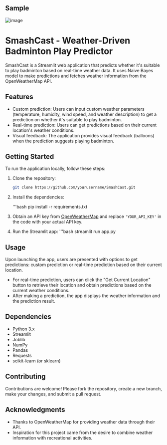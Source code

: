 ## Sample

![image](https://github.com/Adityak8340/SmashCast/assets/140245948/29d27030-4706-494b-b479-810048947591)

# SmashCast - Weather-Driven Badminton Play Predictor

SmashCast is a Streamlit web application that predicts whether it's suitable to play badminton based on real-time weather data. It uses Naive Bayes model to make predictions and fetches weather information from the OpenWeatherMap API.

## Features

- Custom prediction: Users can input custom weather parameters (temperature, humidity, wind speed, and weather description) to get a prediction on whether it's suitable to play badminton.
- Real-time prediction: Users can get predictions based on their current location's weather conditions.
- Visual feedback: The application provides visual feedback (balloons) when the prediction suggests playing badminton.

## Getting Started

To run the application locally, follow these steps:

1. Clone the repository:

   ```bash
   git clone https://github.com/yourusername/SmashCast.git

2. Install the dependencies:

   '''bash
   pip install -r requirements.txt

3. Obtain an API key from [OpenWeatherMap](https://openweathermap.org/api) and replace `'YOUR_API_KEY'` in the code with your actual API key.

4. Run the Streamlit app:
   '''bash
   streamlit run app.py

## Usage

Upon launching the app, users are presented with options to get predictions: custom prediction or real-time prediction based on their current location.

- For real-time prediction, users can click the "Get Current Location" button to retrieve their location and obtain predictions based on the current weather conditions.
- After making a prediction, the app displays the weather information and the prediction result.

## Dependencies

- Python 3.x
- Streamlit
- Joblib
- NumPy
- Pandas
- Requests
- scikit-learn (or sklearn)


## Contributing

Contributions are welcome! Please fork the repository, create a new branch, make your changes, and submit a pull request.


## Acknowledgments

- Thanks to OpenWeatherMap for providing weather data through their API.
- Inspiration for this project came from the desire to combine weather information with recreational activities.

